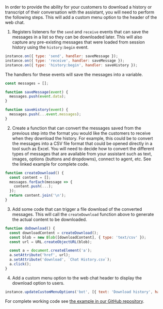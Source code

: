In order to provide the ability for your customers to download a history or transcript of their conversation with the assistant, you will need to perform the following steps. This will add a custom menu option to the header of the web chat.

1. Registers listeners for the `send` and `receive` events that can save the messages in a list so they can be downloaded later. This will also capture any pre-existing messages that were loaded from session history using the `history:begin` event.
```javascript
instance.on({ type: 'send', handler: saveMessage });
instance.on({ type: 'receive', handler: saveMessage });
instance.on({ type: 'history:begin', handler: saveHistory });
```
The handlers for these events will save the messages into a variable.
```javascript
const messages = [];

function saveMessage(event) {
  messages.push(event.data);
}

function saveHistory(event) {
  messages.push(...event.messages);
}
```
2. Create a function that can convert the messages saved from the previous step into the format you would like the customers to receive when they download the history. For example, this could be to convert the messages into a CSV file format that could be opened directly in a tool such as Excel. You will need to decide how to convert the different types of messages that are available from your assistant such as text, images, options (buttons and dropdowns), connect to agent, etc. See the linked example for complete code.
```javascript
function createDownload() {
  const content = [];
  messages.forEach(message => {
    content.push(...);
  });
  return content.join('\n');
}
```
3. Add some code that can trigger a file download of the converted messages. This will call the `createDownload` function above to generate the actual content to be downloaded.
```javascript
function doDownload() {
  const downloadContent = createDownload();
  const blob = new Blob([downloadContent], { type: 'text/csv' });
  const url = URL.createObjectURL(blob);

  const a = document.createElement('a');
  a.setAttribute('href', url);
  a.setAttribute('download', `Chat History.csv`);
  a.click();
}
```
4. Add a custom menu option to the web chat header to display the download option to users.
```javascript
instance.updateCustomMenuOptions('bot', [{ text: 'Download history', handler: doDownload }]);
```

For complete working code see [the example in our GitHub repository](https://github.com/watson-developer-cloud/assistant-toolkit/tree/master/integrations/webchat/examples/download-history).